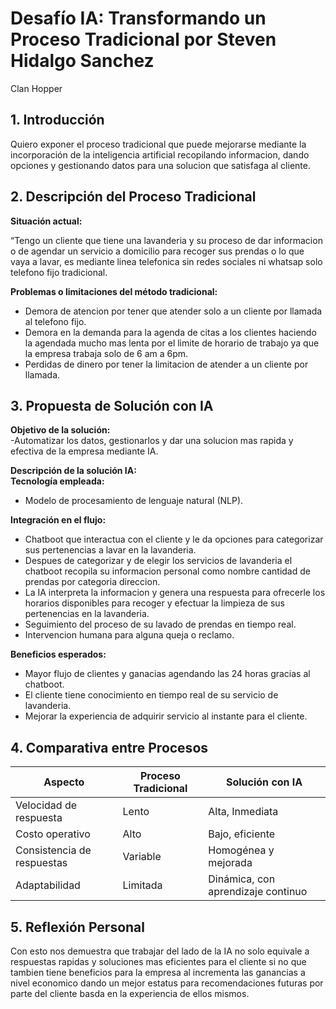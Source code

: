 # Desafío IA: Transformando un Proceso Tradicional por Steven Hidalgo Sanchez


Clan Hopper

## 1. Introducción

Quiero exponer el proceso tradicional que puede mejorarse mediante la incorporación de la inteligencia artificial recopilando informacion, dando opciones  y gestionando datos para una solucion que satisfaga al cliente.

## 2. Descripción del Proceso Tradicional
**Situación actual:**  

“Tengo un cliente que tiene una lavanderia y su proceso de dar informacion o de agendar un servicio a domicilio para recoger sus prendas o lo que vaya a lavar, es mediante linea telefonica sin redes sociales ni whatsap solo telefono fijo tradicional.

**Problemas o limitaciones del método tradicional:**  

- Demora de atencion por tener que atender solo a un cliente por llamada al telefono fijo.
- Demora en la demanda para la agenda de citas a los clientes haciendo la agendada mucho mas lenta por el limite de horario de trabajo ya que la empresa trabaja solo de 6 am a 6pm.  
- Perdidas de dinero por tener la limitacion de atender a un cliente por llamada.

## 3. Propuesta de Solución con IA
**Objetivo de la solución:**  
-Automatizar los datos, gestionarlos y dar una solucion mas rapida y efectiva de la empresa mediante IA.

**Descripción de la solución IA:**  
**Tecnología empleada:**

- Modelo de procesamiento de lenguaje natural (NLP).
  
**Integración en el flujo:**
  
- Chatboot que interactua con el cliente y le da opciones para categorizar sus pertenencias a lavar en la lavanderia.
- Despues de categorizar y de elegir los servicios de lavanderia el chatboot recopila su informacion personal como nombre cantidad de prendas por categoria direccion.
- La IA interpreta la informacion y genera una respuesta para ofrecerle los horarios disponibles para recoger y efectuar la limpieza de sus pertenencias en la lavanderia.
- Seguimiento del proceso de su lavado de prendas en tiempo real.
- Intervencion humana para alguna queja o reclamo.

**Beneficios esperados:**  

- Mayor flujo de clientes y ganacias agendando las 24 horas gracias al chatboot.
- El cliente tiene conocimiento en tiempo real de su servicio de lavanderia.  
- Mejorar la experiencia de adquirir servicio al instante para el cliente.


## 4. Comparativa entre Procesos

| Aspecto                    | Proceso Tradicional              | Solución con IA                         |
|----------------------------|----------------------------------|-----------------------------------------|
| Velocidad de respuesta     | Lento                            | Alta, Inmediata                         |
| Costo operativo            | Alto                             | Bajo, eficiente                         |
| Consistencia de respuestas | Variable                         | Homogénea y mejorada                    |
| Adaptabilidad              | Limitada                         | Dinámica, con aprendizaje continuo      |

## 5. Reflexión Personal

Con esto nos demuestra que trabajar del lado de la IA no solo equivale a respuestas rapidas y soluciones mas eficientes para el cliente si no que tambien tiene beneficios para la empresa al incrementa las ganancias a nivel economico dando un mejor estatus para recomendaciones futuras por parte del cliente basda en la experiencia de ellos mismos.
